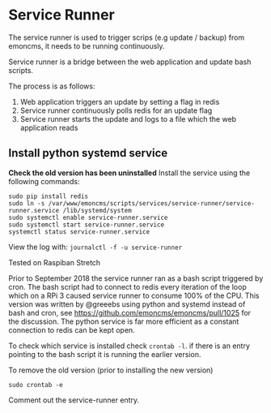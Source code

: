 # Service Runner

The service runner is used to trigger scrips (e.g update / backup) from emoncms, it needs to be running continuously. 

Service runner is a bridge between the web application and update bash scripts.

The process is as follows:

1. Web application triggers an update by setting a flag in redis
2. Service runner continuously polls redis for an update flag
3. Service runner starts the update and logs to a file which the web application reads

## Install python systemd service
**Check the old version has been uninstalled**
Install the service using the following commands:
```
sudo pip install redis
sudo ln -s /var/www/emoncms/scripts/services/service-runner/service-runner.service /lib/systemd/system
sudo systemctl enable service-runner.service
sudo systemctl start service-runner.service
systemctl status service-runner.service
```

View the log with:
`journalctl -f -u service-runner`

Tested on Raspiban Stretch

Prior to September 2018 the service runner ran as a bash script triggered by cron. The
bash script had to connect to redis every iteration of the loop which on a RPi 3 caused
service runner to consume 100% of the CPU.
This version was written by @greeebs using python and systemd instead of bash and cron, see
https://github.com/emoncms/emoncms/pull/1025 for the discussion.
The python service is far more efficient as a constant connection to redis can be kept open.

To check which service is installed check `crontab -l`.  if there is an entry pointing to the bash script it is running the earlier version.

To remove the old version (prior to installing the new version)
```
sudo crontab -e
```
Comment out the service-runner entry.
